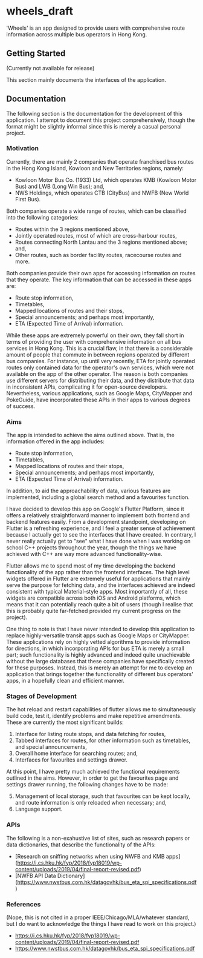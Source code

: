 # wheels_draft

'Wheels' is an app designed to provide users with comprehensive route information across multiple bus operators in Hong Kong. 


## Getting Started
(Currently not available for release)

This section mainly documents the interfaces of the application. 



## Documentation

The following section is the documentation for the development of this application. I attempt to document this project comprehensively, though the format might be slightly informal since this is merely a casual personal project.

### Motivation

Currently, there are mainly 2 companies that operate franchised bus routes in the Hong Kong Island, Kowloon and New Territories regions, namely:
- Kowloon Motor Bus  Co. (1933) Ltd, which operates KMB (Kowloon Motor Bus) and LWB (Long Win Bus); and,
- NWS Holdings, which operates CTB (CityBus) and NWFB (New World First Bus).

Both companies operate a wide range of routes, which can be classified into the following categories:
- Routes within the 3 regions mentioned above, 
- Jointly operated routes, most of which are cross-harbour routes,
- Routes connecting North Lantau and the 3 regions mentioned above; and,
- Other routes, such as border facility routes, racecourse routes and more.

Both companies provide their own apps for accessing information on routes that they operate. The key information that can be accessed in these apps are:
- Route stop information,
- Timetables,
- Mapped locations of routes and their stops,
- Special announcements; and perhaps most importantly,
- ETA (Expected Time of Arrival) information.

While these apps are extremely powerful on their own, they fall short in terms of providing the user with comprehensive information on all bus services in Hong Kong. This is a crucial flaw, in that there is a considerable amount of people that commute in between regions operated by different bus companies. For instance, up until very recently, ETA for jointly operated routes only contained data for the operator's own services, which were not available on the app of the other operator. The reason is both companies use different servers for distributing their data, and they distribute that data in inconsistent APIs, complicating it for open-source developers. Nevertheless, various applications, such as Google Maps, CityMapper and PokeGuide, have incorporated these APIs in their apps to various degrees of success.

### Aims

The app is intended to achieve the aims outlined above. That is, the information offered in the app includes:
- Route stop information,
- Timetables,
- Mapped locations of routes and their stops,
- Special announcements; and perhaps most importantly,
- ETA (Expected Time of Arrival) information.

In addition, to aid the approachability of data, various features are implemented, including a global search method and a favourites function.

I have decided to develop this app on Google's Flutter Platform, since it offers a relatively straightforward manner to implement both frontend and backend features easily. From a development standpoint, developing on Flutter is a refreshing experience, and I feel a greater sense of achievement because I actually get to see the interfaces that I have created. In contrary, I never really actually get to "see" what I have done when I was working on school C++ projects throughout the year, though the things we have achieved with C++ are way more advanced functionality-wise. 

Flutter allows me to spend most of my time developing the backend functionality of the app rather than the frontend interfaces. The high level widgets offered in Flutter are extremely useful for applications that mainly serve the purpose for fetching data, and the interfaces achieved are indeed consistent with typical Material-style apps. Most importantly of all, these widgets are compatible across both iOS and Android platforms, which means that it can potentially reach quite a bit of users (though I realise that this is probably quite far-fetched provided my current progress on the project).

One thing to note is that I have never intended to develop this application to replace highly-versatile transit apps such as Google Maps or CityMapper. These applications rely on highly vetted algorithms to provide information for directions, in which incorporating APIs for bus ETA is merely a small part; such functionality is highly advanced and indeed quite unachievable without the large databases that these companies have specifically created for these purposes. Instead, this is merely an attempt for me to develop an application that brings together the functionality of different bus operators' apps, in a hopefully clean and efficient manner.

### Stages of Development

The hot reload and restart capabilities of flutter allows me to simultaneously build code, test it, identify problems and make repetitive amendments. These are currently the most significant builds:

1. Interface for listing route stops, and data fetching for routes,
2. Tabbed interfaces for routes, for other information such as timetables, and special announcements,
3. Overall home interface for searching routes; and,
4. Interfaces for favourites and settings drawer.

At this point, I have pretty much achieved the functional requirements outlined in the aims. However, in order to get the favourites page and settings drawer running, the following changes have to be made:

5. Management of local storage, such that favourites can be kept locally, and route information is only reloaded when necessary; and,
6. Language support.

### APIs

The following is a non-exahustive list of sites, such as research papers or data dictionaries, that describe the functionality of the APIs:
- [Research on sniffing networks when using NWFB and KMB apps] (https://i.cs.hku.hk/fyp/2018/fyp18019/wp-content/uploads/2019/04/final-report-revised.pdf)
- [NWFB API Data Dictionary] (https://www.nwstbus.com.hk/datagovhk/bus_eta_spi_specifications.pdf)


### References

(Nope, this is not cited in a proper IEEE/Chicago/MLA/whatever standard, but I do want to acknowledge the things I have read to work on this project.)

- https://i.cs.hku.hk/fyp/2018/fyp18019/wp-content/uploads/2019/04/final-report-revised.pdf
- https://www.nwstbus.com.hk/datagovhk/bus_eta_spi_specifications.pdf

